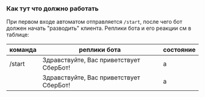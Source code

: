 ### Как тут что должно работать

При первом входе автоматом отправляется `/start`, после чего бот должен начать "разводить" клиента.
Реплики бота и его реакции см в таблице:

|команда|реплики бота|состояние|
|-------|------------|---------|
|/start |Здравствуйте, Вас приветствует СберБот!|a|
|       |Здравствуйте, Вас приветствует СберБот!|a|
